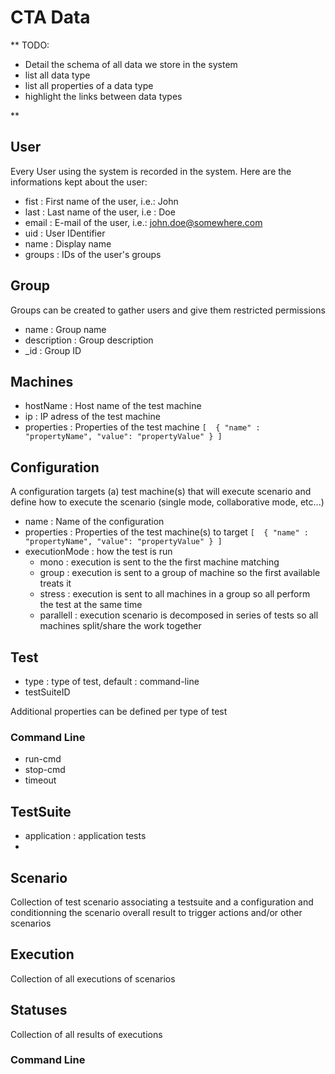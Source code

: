 # CTA Data

** TODO: 
   - Detail the schema of all data we store in the system
   - list all data type
   - list all properties of a data type
   - highlight the links between data types 
 
 **
 
## User

Every User using the system is recorded in the system. Here are the informations kept about the user:

- fist  : First name of the user, i.e.: John
- last  : Last name of the user, i.e : Doe
- email : E-mail of the user, i.e.: john.doe@somewhere.com
- uid   : User IDentifier
- name  : Display name
- groups : IDs of the user's groups

## Group

Groups can be created to gather users and give them restricted permissions

- name : Group name
- description : Group description
- _id  : Group ID

## Machines

- hostName : Host name of the test machine
- ip : IP adress of the test machine
- properties : Properties of the test machine
``
[ 
   {
      "name" : "propertyName",
      "value": "propertyValue"
   }
]
``

## Configuration

A configuration targets (a) test machine(s) that will execute scenario and define how to execute the scenario
(single mode, collaborative mode, etc...)

- name  : Name of the configuration
- properties : Properties of the test machine(s) to target
``
[ 
   {
      "name" : "propertyName",
      "value": "propertyValue"
   }
]
``
- executionMode : how the test is run
   - mono : execution is sent to the the first machine matching
   - group : execution is sent to a group of machine so the first available treats it
   - stress : execution is sent to all machines in a group so all perform the test at the same time
   - parallell : execution scenario is decomposed in series of tests so all machines split/share the work together

## Test

- type : type of test, default : command-line
- testSuiteID

Additional properties can be defined per type of test

### Command Line

- run-cmd
- stop-cmd
- timeout

## TestSuite

- application : application tests
- 

## Scenario

Collection of test scenario associating a testsuite and a configuration 
and conditionning the scenario overall result to trigger actions and/or other scenarios

## Execution

Collection of all executions of scenarios

## Statuses

Collection of all results of executions

### Command Line